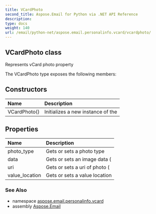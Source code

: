 ```yaml
---
title: VCardPhoto
second_title: Aspose.Email for Python via .NET API Reference
description: 
type: docs
weight: 140
url: /email/python-net/aspose.email.personalinfo.vcard/vcardphoto/
---
```


## VCardPhoto class

Represents vCard photo property

The VCardPhoto type exposes the following members:
## Constructors
| Name | Description |
| :- | :- |
|VCardPhoto()|Initializes a new instance of the|
## Properties
| Name | Description |
| :- | :- |
|photo_type|Gets or sets a photo type|
|data|Gets or sets an image data (|
|uri|Gets or sets a uri of photo (|
|value_location|Gets or sets a value location|

### See Also

* namespace [aspose.email.personalinfo.vcard](/email/python-net/aspose.email.personalinfo.vcard/)
* assembly [Aspose.Email](/slides/python-net/)

